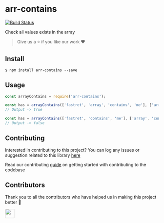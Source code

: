 # arr-contains

[![Build Status](https://travis-ci.com/arshadkazmi42/arr-contains.svg?branch=master)](https://travis-ci.com/arshadkazmi42/arr-contains)

Check all values exists in the array

> Give us a :star: if you like our work :heart:

## Install

```
$ npm install arr-contains --save
```

## Usage

```javascript
const arrayContains = require('arr-contains');

const has = arrayContains(['fastret', 'array', 'contains', 'me'], ['array', 'contains']);
// Output -> true

const has = arrayContains(['fastret', 'contains', 'me'], ['array', 'contains']);
// Output -> false

```

## Contributing

Interested in contributing to this project?
You can log any issues or suggestion related to this library [here](https://github.com/arshadkazmi42/arr-contains/issues/new)

Read our contributing [guide](CONTRIBUTING.md) on getting started with contributing to the codebase

## Contributors

Thank you to all the contributors who have helped us in making this project better :raised_hands:

<a href="https://github.com/arshadkazmi42"><img src="https://github.com/arshadkazmi42.png" width="30" /></a>
